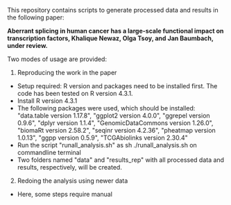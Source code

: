 This repository contains scripts to generate processed data and results in the following paper:

**Aberrant splicing in human cancer has a large-scale functional impact on transcription factors, Khalique Newaz, Olga Tsoy, and Jan Baumbach, under review.**

Two modes of usage are provided:

1. Reproducing the work in the paper
- Setup required: R version and packages need to be installed first. The code has been tested on R version 4.3.1.
- Install R version 4.3.1
- The following packages were used, which should be installed: "data.table version 1.17.8", "ggplot2 version 4.0.0", "ggrepel version 0.9.6", "dplyr version 1.1.4", "GenomicDataCommons version 1.26.0", "biomaRt  version 2.58.2", "seqinr version 4.2.36", "pheatmap version 1.0.13", "ggpp version 0.5.9", "TCGAbiolinks version 2.30.4"
- Run the script "runall_analysis.sh" as sh ./runall_analysis.sh on commandline terminal
- Two folders named "data" and "results_rep" with all processed data and results, respectively, will be created.
  
2. Redoing the analysis using newer data
- Here, some steps require manual 


